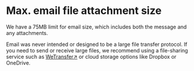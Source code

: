 # Max. email file attachment size

We have a 75MB limit for email size, which includes both the message and any attachments.

Email was never intended or designed to be a large file transfer protocol. 
If you need to send or receive large files, we recommend using a file-sharing service such as [WeTransfer↗](https://wetransfer.com/) or cloud storage options like Dropbox or OneDrive.
